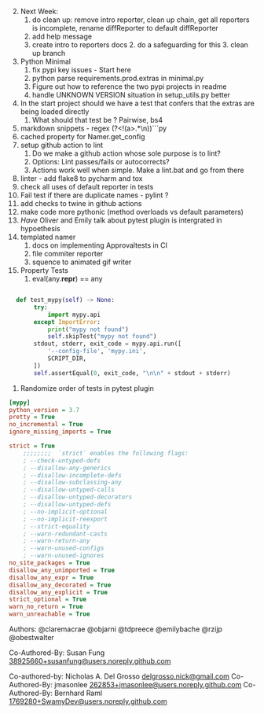 2. Next Week:
   1. do clean up:
   remove intro reporter, 
   clean up chain, 
   get all reporters is incomplete, 
   rename diffReporter to default diffReporter
   2. add help message
   3. create intro to reporters docs
      2. do a safeguarding for this
      3. clean up branch
3. Python Minimal 
   1. fix pypi key issues - Start here
   2. python parse requirements.prod.extras in minimal.py
   3. Figure out how to reference the two pypi projects in readme
   4. handle UNKNOWN VERSION situation in setup_utils.py better
4. In the start project should we have a test that confers that the extras are being loaded directly 
   1. What should that test be ? Pairwise, bs4
5. markdown snippets - regex (?<!(a>.*\n))```py
6. cached property for Namer.get_config 
7. setup github action to lint
   1. Do we make a github action whose sole purpose is to lint? 
   2. Options: Lint passes/fails or autocorrects? 
   3. Actions work well when simple. Make a lint.bat and go from there
8. linter - add flake8 to pycharm and tox
9. check all uses of default reporter in tests
10. Fail test if there are duplicate names - pylint ?
11. add checks to twine in github actions
12. make code more pythonic (method overloads vs default parameters)
13. _Have_ Oliver and Emily talk about pytest plugin is intergrated in hypoethesis
14. templated namer
    1. docs on implementing Approvaltests in CI
    2. file commiter reporter
    3. squence to animated gif writer
15. Property Tests
    1. eval(any.__repr__) == any
```python

  def test_mypy(self) -> None:
       try:
           import mypy.api
       except ImportError:
           print("mypy not found")
           self.skipTest("mypy not found")
       stdout, stderr, exit_code = mypy.api.run([
           '--config-file', 'mypy.ini',
           SCRIPT_DIR,
       ])
       self.assertEqual(0, exit_code, "\n\n" + stdout + stderr)
```

1. Randomize order of tests in pytest plugin
```.ini
[mypy]
python_version = 3.7
pretty = True
no_incremental = True
ignore_missing_imports = True

strict = True
    ;;;;;;;;  `strict` enables the following flags:
    ; --check-untyped-defs
    ; --disallow-any-generics
    ; --disallow-incomplete-defs
    ; --disallow-subclassing-any
    ; --disallow-untyped-calls
    ; --disallow-untyped-decorators
    ; --disallow-untyped-defs
    ; --no-implicit-optional
    ; --no-implicit-reexport
    ; --strict-equality
    ; --warn-redundant-casts
    ; --warn-return-any
    ; --warn-unused-configs
    ; --warn-unused-ignores
no_site_packages = True
disallow_any_unimported = True
disallow_any_expr = True
disallow_any_decorated = True
disallow_any_explicit = True
strict_optional = True
warn_no_return = True
warn_unreachable = True
```
Authors:
@claremacrae
@objarni
@tdpreece
@emilybache
@rzijp
@obestwalter

Co-Authored-By: Susan Fung <38925660+susanfung@users.noreply.github.com>

Co-authored-by: Nicholas A. Del Grosso <delgrosso.nick@gmail.com>
Co-Authored-By: jmasonlee <262853+jmasonlee@users.noreply.github.com>
Co-Authored-By: Bernhard Raml <1769280+SwamyDev@users.noreply.github.com>